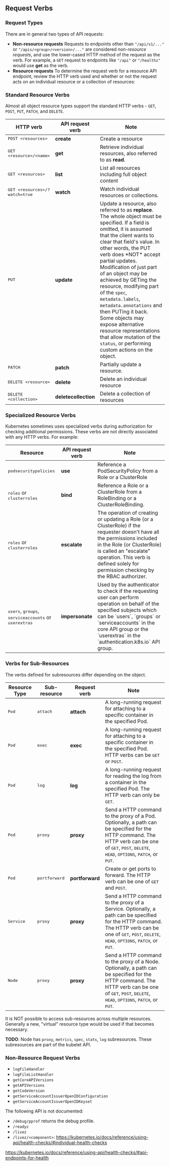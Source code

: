 ## Request Verbs

### Request Types

There are in general two types of API requests:

- **Non-resource requests** Requests to endpoints other than `"/api/v1/..."` or
  `"/apis/<group>/<version>/..."` are considered *non-resource requests*, and
  use the lower-cased HTTP method of the request as the verb. For example, a
  `GET` request to endpoints like `"/api"` or `"/healthz"` would use **get** as
  the verb.
- **Resource requests** To determine the request verb for a resource API endpoint,
  review the HTTP verb used and whether or not the request acts on an
  individual resource or a collection of resources:

### Standard Resource Verbs

Almost all object resource types support the standard HTTP verbs - `GET`,
`POST`, `PUT`, `PATCH`, and `DELETE`.

<div class="table-responsive-sm">
<table class="table table-striped">
  <thead>
    <tr><th>HTTP verb</th><th>API request verb</th><th>Note</th></tr>
  </thead>
  <tbody>
    <tr>
      <td><tt>POST &lt;resources&gt;</tt></td>
      <td><B>create</B></td>
      <td>Create a resource</td>
    </tr>
    <tr>
      <td><tt>GET &lt;resource&gt;/&lt;name&gt;</tt></td>
      <td><B>get</B></td>
      <td>Retrieve individual resources, also referred to as <B>read</B>.</td>
    </tr>
    <tr>
      <td><tt>GET &lt;resources&gt;</tt></td>
      <td><B>list</B></td>
      <td>List all resources including full object content</td>
    </tr>
    <tr>
      <td><tt>GET &lt;resources&gt;/?watch=true</tt></td>
      <td><B>watch</B></td>
      <td>Watch individual resources or collections.</td>
    </tr>
    <tr>
      <td><tt>PUT</tt></td>
      <td><B>update</B></td>
      <td>Update a resource, also referred to as <B>replace</B>.
          The whole object must be specified. If a field is omitted, it is
          assumed that the client wants to clear that field's value. In other
          words, the PUT verb does *NOT* accept partial updates. Modification
          of just part of an object may be achieved by GETing the resource,
          modifying part of the <code>spec</code>,
          <code>metadata.labels</code>, <code>metadata.annotations</code> and
          then PUTing it back. Some objects may expose alternative resource
          representations that allow mutation of the <code>status</code>, or
          performing custom actions on the object.
      </td>
    </tr>
    <tr>
      <td><tt>PATCH</tt></td>
      <td><B>patch</B></td>
      <td>Partially update a resource.</td>
    </tr>
    <tr>
      <td><tt>DELETE &lt;resource&gt;</tt></td>
      <td><B>delete</B></td>
      <td>Delete an individual resource</td>
    </tr>
    <tr>
      <td><tt>DELETE &lt;collection&gt;</tt></td>
      <td><B>deletecollection</B></td>
      <td>Delete a collection of resources</td>
    </tr>
  </tbody>
</table>
</div>

### Specialized Resource Verbs 

Kubernetes sometimes uses specialized verbs during authorization for
checking additional permissions. These verbs are not directly associated
with any HTTP verbs. For example:

<div class="table-responsive-sm">
<table class="table table-striped">
  <thead>
    <tr><th>Resource</th><th>API request verb</th><th>Note</th></tr>
  </thead>
  <tbody>
    <tr>
      <td><tt>podsecuritypolicies</tt></td>
      <td><B>use</B></td>
      <td>Reference a PodSecurityPolicy from a Role or a ClusterRole</td>
    </tr>
    <tr>
      <td><tt>roles</tt> or <tt>clusterroles</tt></td>
      <td><B>bind</B></td>
      <td>Reference a Role or a ClusterRole from a RoleBinding or a ClusterRoleBinding.</td>
    </tr> 
    <tr>
      <td><tt>roles</tt> or <tt>clusterroles</tt></td>
      <td><B>escalate</B></td>
      <td>The operation of creating or updating a Role (or a ClusterRole)
         if the requester doesn't have all the permissions included in the Role
         (or ClusterRole) is called an "escalate" operation. This verb is defined
         solely for permission checking by the RBAC authorizer.
      </td>
    </tr> 
    <tr>
      <td><tt>users</tt>, <tt>groups</tt>, <tt>serviceaccounts</tt> or
        <tt>userextras</tt>
      </td>
      <td><B>impersonate</B></td>
      <td>Used by the authenticator to check if the requesting user can perform
        operation on behalf of the specified subjects which can be `users`, `groups`
        or `serviceaccounts` in the core API group or the `userextras` in the
        `authentication.k8s.io` API group.
      </td>
    </tr> 
  </tbody>
</table>
</div>

### Verbs for Sub-Resources

The verbs defined for subresources differ depending on the object.

<div class="table-responsive-sm">
<table class="table table-striped">
  <thead>
    <tr>
      <th>Resource Type</th>
      <th>Sub-resource</th>
      <th>Request verb</th>
      <th>Note</th>
    </tr>
  </thead>
  <tbody>
    <tr>
      <td><tt>Pod</tt></td>
      <td><tt>attach</tt></td>
      <td><B>attach</B></td>
      <td>A long-running request for attaching to a specific container in the
        specified Pod.
      </td>
    </tr>
    <tr>
      <td><tt>Pod</tt></td>
      <td><tt>exec</tt></td>
      <td><B>exec</B></td>
      <td>A long-running request for attaching to a specific container in the
        specified Pod. HTTP verbs can be <tt>GET</tt> or <tt>POST</tt>.
      </td>
    </tr>
    <tr>
      <td><tt>Pod</tt></td>
      <td><tt>log</tt></td>
      <td><B>log</B></td>
      <td>A long-running request for reading the log from a container
        in the specified Pod. The HTTP verb can only be <tt>GET</tt>.
      </td>
    </tr>
    <tr>
      <td><tt>Pod</tt></td>
      <td><tt>proxy</tt></td>
      <td><B>proxy</B></td>
      <td>Send a HTTP command to the proxy of a Pod. Optionally, a path can be
        specified for the HTTP command.
        The HTTP verb can be one of <tt>GET</tt>, <tt>POST</tt>, <tt>DELETE</tt>,
        <tt>HEAD</tt>, <tt>OPTIONS</tt>, <tt>PATCH</tt>, or <tt>PUT</tt>.
      </td>
    </tr>
    <tr>
      <td><tt>Pod</tt></td>
      <td><tt>portforward</tt></td>
      <td><B>portforward</B></td>
      <td>Create or get ports to forward.
        The HTTP verb can be one of <tt>GET</tt> and <tt>POST</tt>.
      </td>
    </tr>
    <tr>
      <td><tt>Service</tt></td>
      <td><tt>proxy</tt></td>
      <td><B>proxy</B></td>
      <td>Send a HTTP command to the proxy of a Service. Optionally, a path can be
        specified for the HTTP command.
        The HTTP verb can be one of <tt>GET</tt>, <tt>POST</tt>, <tt>DELETE</tt>,
        <tt>HEAD</tt>, <tt>OPTIONS</tt>, <tt>PATCH</tt>, or <tt>PUT</tt>.
      </td>
    </tr>
    <tr>
      <td><tt>Node</tt></td>
      <td><tt>proxy</tt></td>
      <td><B>proxy</B></td>
      <td>Send a HTTP command to the proxy of a Node. Optionally, a path can be
        specified for the HTTP command.
        The HTTP verb can be one of <tt>GET</tt>, <tt>POST</tt>, <tt>DELETE</tt>,
        <tt>HEAD</tt>, <tt>OPTIONS</tt>, <tt>PATCH</tt>, or <tt>PUT</tt>.
      </td>
    </tr>

  </tbody>
</table>
</div>

It is NOT possible to access sub-resources across multiple resources.
Generally a new, "virtual" resource type would be used if that becomes necessary.

**TODO**: Node has `proxy`, `metrics`, `spec`, `stats`, `log` subresources.
These subresources are part of the kubelet API.

### Non-Resource Request Verbs

- `logFileHandler`  
- `logFileListHandler`  
- `getCoreAPIVersions` 
- `getAPIVersions` 
- `getCodeVersion` 
- `getServiceAccountIssuerOpenIDConfiguration`
- `getServiceAccountIssuerOpenIDKeyset`

The following API is not documented:

- `/debug/pprof` returns the debug profile.
- `/readyz` 
- `/livez`
- `/livez/<component>`: https://kubernetes.io/docs/reference/using-api/health-checks/#individual-health-checks

https://kubernetes.io/docs/reference/using-api/health-checks/#api-endpoints-for-health


